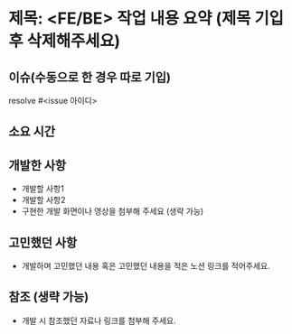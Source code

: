 # 제목: <FE/BE> 작업 내용 요약 (제목 기입 후 삭제해주세요)

## 이슈(수동으로 한 경우 따로 기입)

resolve #<issue 아이디>

## 소요 시간

## 개발한 사항

- 개발할 사항1
- 개발할 사항2
- 구현한 개발 화면이나 영상을 첨부해 주세요 (생략 가능)

## 고민했던 사항

- 개발하며 고민했던 내용 혹은 고민했던 내용을 적은 노션 링크를 적어주세요.

## 참조 (생략 가능)

- 개발 시 참조했던 자료나 링크를 첨부해 주세요.
